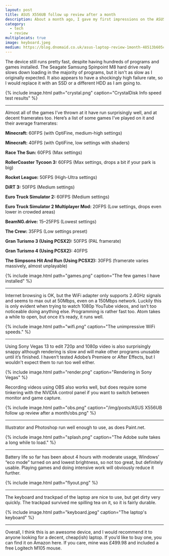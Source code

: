 ```yaml
---
layout: post
title: ASUS X556UB follow up review after a month
description: About a month ago, I gave my first impressions on the ASUS X556UB-XX039T laptop. Here’s the follow-up I promised.
category:
  - tech
  - review
multiplecats: true
image: keyboard.jpeg
medium: https://blog.dnomaid.co.uk/asus-laptop-review-1month-48513b605c34
---
```


The device still runs pretty fast, despite having hundreds of programs and games installed. The Seagate Samsung Spinpoint M8 hard drive really slows down loading in the majority of programs, but it isn't as slow as I originally expected. It also appears to have a shockingly high failure rate, so I would replace it with an SSD or a different HDD as I am going to.

{% include image.html path="crystal.png" caption="CrystalDisk Info speed test results" %}

---

Almost all of the games I’ve thrown at it have run surprisingly well, and at decent framerates too. Here’s a list of some games I’ve played on it and their average framerates:

**Minecraft:** 60FPS (with OptiFine, medium-high settings)

**Minecraft:** 40FPS (with OptiFine, low settings with shaders)

**Race The Sun:** 60FPS (Max settings)

**RollerCoaster Tycoon 3:** 60FPS (Max settings, drops a bit if your park is big)

**Rocket League:** 50FPS (High-Ultra settings)

**DiRT 3:** 50FPS (Medium settings)

**Euro Truck Simulator 2:** 60FPS (Medium settings)

**Euro Truck Simulator 2 Multiplayer Mod:** 20FPS (Low settings, drops even lower in crowded areas)

**BeamNG.drive:** 15–25FPS (Lowest settings)

**The Crew:** 35FPS (Low settings preset)

**Gran Turismo 3 (Using PCSX2):** 50FPS (PAL framerate)

**Gran Turismo 4 (Using PCSX2):** 40FPS

**The Simpsons Hit And Run (Using PCSX2):** 30FPS (framerate varies massively, almost unplayable)

{% include image.html path="games.png" caption="The few games I have installed" %}

---

Internet browsing is OK, but the WiFi adapter only supports 2.4GHz signals and seems to max out at 50Mbps, even on a 150Mbps network. Luckily this is only evident when trying to watch 1080p YouTube videos, and isn’t too noticeable doing anything else. Programming is rather fast too. Atom takes a while to open, but once it’s ready, it runs well.

{% include image.html path="wifi.png" caption="The unimpressive WiFi speeds." %}

---

Using Sony Vegas 13 to edit 720p and 1080p video is also surprisingly snappy although rendering is slow and will make other programs unusable until it’s finished. I haven’t tested Adobe’s Premiere or After Effects, but I wouldn't expect them to run too well either.

{% include image.html path="render.png" caption="Rendering in Sony Vegas" %}

Recording videos using OBS also works well, but does require some tinkering with the NVIDIA control panel if you want to switch between monitor and game capture.

{% include image.html path="obs.png" caption="/img/posts/ASUS X556UB follow up review after a month/obs.png" %}

---

Illustrator and Photoshop run well enough to use, as does Paint.net.

{% include image.html path="splash.png" caption="The Adobe suite takes a long while to load." %}

---

Battery life so far has been about 4 hours with moderate usage, Windows’ “eco mode” turned on and lowest brightness, so not too great, but definitely usable. Playing games and doing intensive work will obviously reduce it further.

{% include image.html path="flyout.png" %}

---

The keyboard and trackpad of the laptop are nice to use, but get dirty very quickly. The trackpad survived me spilling tea on it, so it is fairly durable.

{% include image.html path="keyboard.jpeg" caption="The laptop's keyboard" %}

---

Overall, I think this is an awesome device, and I would recommend it to anyone looking for a decent, cheap(ish) laptop. If you’d like to buy one, you can find it on Amazon here. If you care, mine was £499.98 and included a free Logitech M105 mouse.
